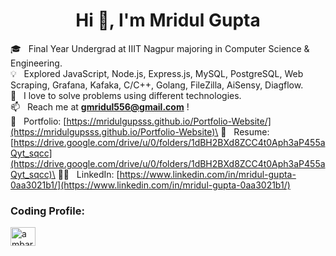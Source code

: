 <h1 align="center">Hi 👋, I'm Mridul Gupta</h1>

🎓 &nbsp; Final Year Undergrad at IIIT Nagpur majoring in Computer Science & Engineering.\
💡 &nbsp; Explored JavaScript, Node.js, Express.js, MySQL, PostgreSQL, Web Scraping, Grafana, Kafaka, C/C++, Golang, FileZilla, AiSensy, Diagflow.\
🌱 &nbsp; I love to solve problems using different technologies.\
📫 &nbsp; Reach me at **gmridul556@gmail.com** !\
📄 &nbsp; Portfolio: [https://mridulgupsss.github.io/Portfolio-Website/](https://mridulgupsss.github.io/Portfolio-Website)\
📄 &nbsp; Resume: [https://drive.google.com/drive/u/0/folders/1dBH2BXd8ZCC4t0Aph3aP455aQyt_sqcc](https://drive.google.com/drive/u/0/folders/1dBH2BXd8ZCC4t0Aph3aP455aQyt_sqcc)\
👨‍💻 &nbsp; LinkedIn: [https://www.linkedin.com/in/mridul-gupta-0aa3021b1/](https://www.linkedin.com/in/mridul-gupta-0aa3021b1/)



<h3 align="left">Coding Profile:</h3>
<p align="left">

<a href="https://www.leetcode.com/ambarsariya_mg" target="blank"><img align="center" src="https://raw.githubusercontent.com/rahuldkjain/github-profile-readme-generator/master/src/images/icons/Social/leet-code.svg" alt="ambarsariya_mg" height="30" width="40" /></a>

</p>


